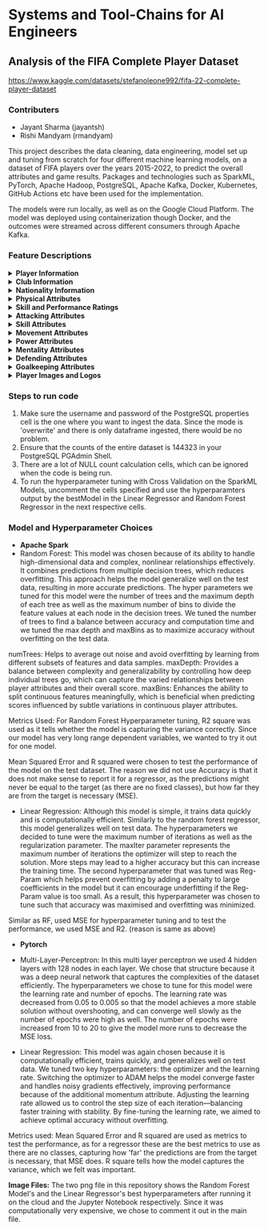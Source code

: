 # Systems and Tool-Chains for AI Engineers
## Analysis of the FIFA Complete Player Dataset
https://www.kaggle.com/datasets/stefanoleone992/fifa-22-complete-player-dataset

### Contributers
 - Jayant Sharma (jayantsh)
 - Rishi Mandyam (rmandyam)

 This project describes the data cleaning, data engineering, model set up and tuning from scratch for four different machine learning models, on a dataset of FIFA players over the years 2015-2022, to predict the overall attributes and game results. Packages and technologies such as SparkML, PyTorch, Apache Hadoop, PostgreSQL, Apache Kafka, Docker, Kubernetes, GitHub Actions etc have been used for the implementation. 

 The models were run locally, as well as on the Google Cloud Platform. The model was deployed using containerization though Docker, and the outcomes were streamed across different consumers through Apache Kafka. 

### Feature Descriptions
<details>
  <summary><strong>Player Information</strong></summary>
  
  - **sofifa_id** - Unique identifier for a player in the FIFA dataset.
  - **player_url** - URL of the player’s profile on the official FIFA website.
  - **short_name** - Player's abbreviated or common name.
  - **long_name** - Player's full official name.
  - **player_positions** - Positions on the field that the player can play.
  - **overall** - Player's overall rating, reflecting current ability.
  - **potential** - Maximum potential rating the player can achieve.
  - **age** - Player's current age.
  - **dob** - Player’s date of birth.
  - **height_cm** - Player's height in centimeters.
  - **weight_kg** - Player's weight in kilograms.
</details>

<details>
  <summary><strong>Club Information</strong></summary>

  - **club_team_id** - Unique identifier for the club team the player is currently playing for.
  - **club_name** - Name of the club the player is affiliated with.
  - **league_name** - Name of the league where the player’s club competes.
  - **league_level** - Tier or level of the league (e.g., 1 for top-tier).
  - **club_position** - Player’s position on the field in the club.
  - **club_jersey_number** - Player’s jersey number in the club team.
  - **club_loaned_from** - If on loan, the name of the club the player is loaned from.
  - **club_joined** - The date when the player joined the current club.
  - **club_contract_valid_until** - The year when the player’s club contract expires.
</details>

<details>
  <summary><strong>Nationality Information</strong></summary>

  - **nationality_id** - Unique identifier for the player’s nationality.
  - **nationality_name** - Name of the player’s nationality.
  - **nation_team_id** - Unique identifier for the national team the player represents.
  - **nation_position** - Player’s position in the national team.
  - **nation_jersey_number** - Player’s jersey number in the national team.
</details>

<details>
  <summary><strong>Physical Attributes</strong></summary>

  - **body_type** - Player’s body type (e.g., stocky, lean).
  - **real_face** - Whether the player has a real face model in the game (True/False).
  - **release_clause_eur** - The release clause for the player in euros.
  - **preferred_foot** - The player's dominant foot (left or right).
  - **weak_foot** - Player's weak foot rating (out of 5).
  - **skill_moves** - Player’s skill moves rating (out of 5).
</details>

<details>
  <summary><strong>Skill and Performance Ratings</strong></summary>

  - **pace** - Overall rating of the player's speed and acceleration.
  - **shooting** - Overall rating of the player's ability to shoot.
  - **passing** - Overall rating of the player's passing ability.
  - **dribbling** - Overall rating of the player's dribbling ability.
  - **defending** - Overall rating of the player's defending ability.
  - **physic** - Overall rating of the player's physical attributes.
</details>

<details>
  <summary><strong>Attacking Attributes</strong></summary>

  - **attacking_crossing** - Rating of the player's ability to cross the ball.
  - **attacking_finishing** - Rating of the player's ability to finish scoring chances.
  - **attacking_heading_accuracy** - Rating of the player's heading accuracy.
  - **attacking_short_passing** - Rating of the player's short passing ability.
  - **attacking_volleys** - Rating of the player's volleying ability.
</details>

<details>
  <summary><strong>Skill Attributes</strong></summary>

  - **skill_dribbling** - Rating of the player’s dribbling skills.
  - **skill_curve** - Rating of the player’s ability to curve the ball.
  - **skill_fk_accuracy** - Rating of the player’s accuracy in free kicks.
  - **skill_long_passing** - Rating of the player’s long passing ability.
  - **skill_ball_control** - Rating of the player’s control over the ball.
</details>

<details>
  <summary><strong>Movement Attributes</strong></summary>

  - **movement_acceleration** - Rating of the player's acceleration speed.
  - **movement_sprint_speed** - Rating of the player’s sprint speed.
  - **movement_agility** - Rating of the player’s agility.
  - **movement_reactions** - Rating of the player's reaction time.
  - **movement_balance** - Rating of the player's balance while moving.
</details>

<details>
  <summary><strong>Power Attributes</strong></summary>

  - **power_shot_power** - Rating of the player’s shot power.
  - **power_jumping** - Rating of the player’s jumping ability.
  - **power_stamina** - Rating of the player’s stamina.
  - **power_strength** - Rating of the player’s strength.
  - **power_long_shots** - Rating of the player's ability to take long-range shots.
</details>

<details>
  <summary><strong>Mentality Attributes</strong></summary>

  - **mentality_aggression** - Rating of the player's aggression on the field.
  - **mentality_interceptions** - Rating of the player's ability to intercept the ball.
  - **mentality_positioning** - Rating of the player's positioning in attack.
  - **mentality_vision** - Rating of the player's ability to see and execute passes.
  - **mentality_penalties** - Rating of the player’s ability to take penalties.
  - **mentality_composure** - Rating of the player’s composure under pressure.
</details>

<details>
  <summary><strong>Defending Attributes</strong></summary>

  - **defending_marking_awareness** - Rating of the player's marking ability and defensive awareness.
  - **defending_standing_tackle** - Rating of the player’s standing tackle ability.
  - **defending_sliding_tackle** - Rating of the player’s sliding tackle ability.
</details>

<details>
  <summary><strong>Goalkeeping Attributes</strong></summary>

  - **goalkeeping_diving** - Rating of the goalkeeper's diving ability.
  - **goalkeeping_handling** - Rating of the goalkeeper's handling of the ball.
  - **goalkeeping_kicking** - Rating of the goalkeeper's kicking ability.
  - **goalkeeping_positioning** - Rating of the goalkeeper's positioning.
  - **goalkeeping_reflexes** - Rating of the goalkeeper's reflexes.
  - **goalkeeping_speed** - Rating of the goalkeeper's speed.
</details>

<details>
  <summary><strong>Player Images and Logos</strong></summary>

  - **player_face_url** - URL to the player's face image.
  - **club_logo_url** - URL to the club’s logo.
  - **club_flag_url** - URL to the club’s flag.
  - **nation_logo_url** - URL to the national team’s logo.
  - **nation_flag_url** - URL to the national team’s flag.
</details>


### Steps to run code
1. Make sure the username and password of the PostgreSQL properties cell is the one where you want to ingest the data. Since the mode is 'overwrite' and there is only dataframe ingested, there would be no problem. 
2. Ensure that the counts of the entire dataset is 144323 in your PostgreSQL PGAdmin Shell.
3. There are a lot of NULL count calculation cells, which can be ignored when the code is being run.
4. To run the hyperparameter tuning with Cross Validation on the SparkML Models, uncomment the cells specified and use the hyperparamters output by the bestModel in the Linear Regressor and Random Forest Regressor in the next respective cells. 

### Model and Hyperparameter Choices
- **Apache Spark**
- Random Forest: This model was chosen because of its ability to handle high-dimensional data and complex, nonlinear relationships effectively. It combines predictions from multiple decision trees, which reduces overfitting. This approach helps the model generalize well on the test data, resulting in more accurate predictions. The hyper parameters we tuned for this model were the number of trees and the maximum depth of each tree as well as the maximum number of bins to divide the feature values at each node in the decision trees. We tuned the number of trees to find a balance between accuracy and computation time and we tuned the max depth and maxBins as to maximize accuracy without overfitting on the test data.

numTrees: Helps to average out noise and avoid overfitting by learning from different subsets of features and data samples.
maxDepth: Provides a balance between complexity and generalizability by controlling how deep individual trees go, which can capture the varied relationships between player attributes and their overall score.
maxBins: Enhances the ability to split continuous features meaningfully, which is beneficial when predicting scores influenced by subtle variations in continuous player attributes.

Metrics Used: For Random Forest Hyperparameter tuning, R2 square was used as it tells whether the model is capturing the variance correctly. Since our model has very long range dependent variables, we wanted to try it out for one model. 

Mean Squared Error and R squared were chosen to test the performance of the model on the test dataset. The reason we did not use Accuracy is that it does not make sense to report it for a regressor, as the predictions might never be equal to the target (as there are no fixed classes), but how far they are from the target is necessary (MSE).
  
- Linear Regression: Although this model is simple, it trains data quickly and is computationally efficient. Similarly to the random forest regressor, this model generalizes well on test data. The hyperparameters we decided to tune were the maximum number of iterations as well as the regularization parameter. The maxIter parameter represents the maximum number of iterations the optimizer will step to reach the solution. More steps may lead to a higher accuracy but this can increase the training time. The second hyperparameter that was tuned was Reg-Param which helps prevent overfitting by adding a penalty to large coefficients in the model but it can encourage underfitting if the Reg-Param value is too small. As a result, this hyperparameter was chosen to tune such that accuracy was maximised and overfitting was minimized.

Similar as RF, used MSE for hyperparameter tuning and to test the performance, we used MSE and R2. (reason is same as above)
  
- **Pytorch**
- Multi-Layer-Perceptron: In this multi layer perceptron we used 4 hidden layers with 128 nodes in each layer. We chose that structure because it was a deep neural network that captures the complexities of the dataset efficiently. The hyperparameters we chose to tune for this model were the learning rate and number of epochs. The learning rate was decreased from 0.05 to 0.005 so that the model achieves a more stable solution without overshooting, and can converge well slowly as the number of epochs were high as well. The number of epochs were increased from 10 to 20 to give the model more runs to decrease the MSE loss. 
  
- Linear Regression: This model was again chosen because it is computationally efficient, trains quickly, and generalizes well on test data. We tuned two key hyperparameters: the optimizer and the learning rate. Switching the optimizer to ADAM helps the model converge faster and handles noisy gradients effectively, improving performance because of the additional momentum attribute. Adjusting the learning rate allowed us to control the step size of each iteration—balancing faster training with stability. By fine-tuning the learning rate, we aimed to achieve optimal accuracy without overfitting.

Metrics used: Mean Squared Error and R squared are used as metrics to test the performance, as for a regressor these are the best metrics to use as there are no classes, capturing how 'far' the predictions are from the target is necessary, that MSE does. R square tells how the model captures the variance, which we felt was important. 


**Image Files:**
The two png file in this repository shows the Random Forest Model's and the Linear Regressor's best hyperparameters after running it on the cloud and the Jupyter Notebook respectively. Since it was computationally very expensive, we chose to comment it out in the main file.
